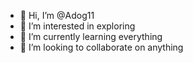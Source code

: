 - 👋 Hi, I’m @Adog11
- 👀 I’m interested in exploring
- 🌱 I’m currently learning everything
- 💞️ I’m looking to collaborate on anything

<!---
Adog11/Adog11 is a ✨ special ✨ repository because its `README.md` (this file) appears on your GitHub profile.
You can click the Preview link to take a look at your changes.
--->
